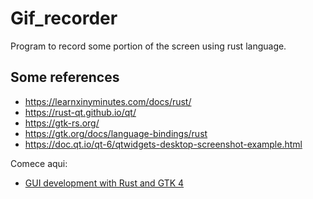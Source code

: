 # Gif_recorder
Program to record some portion of the screen using rust language.

## Some references
- https://learnxinyminutes.com/docs/rust/
- https://rust-qt.github.io/qt/
- https://gtk-rs.org/
- https://gtk.org/docs/language-bindings/rust
- https://doc.qt.io/qt-6/qtwidgets-desktop-screenshot-example.html

Comece aqui:
- [GUI development with Rust and GTK 4](https://gtk-rs.org/gtk4-rs/stable/latest/book/introduction.html)

